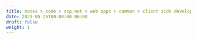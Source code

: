 ```yaml
---
title: notes > code > asp.net > web apps > common > client side development
date: 2023-05-25T00:00:00-06:00
draft: false
weight: 1
---
```


